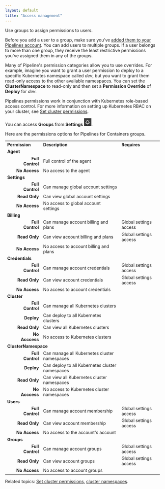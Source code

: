 ```yaml
---
layout: default
title: "Access management"
---
```


Use groups to assign permissions to users. 

Before you add a user to a group, make sure you've [added them to your Pipelines account](./users.html). You can add users to multiple groups. If a user belongs to more than one group, they receive the least restrictive permissions you've assigned them in any of the groups. 

Many of Pipeline's permission categories allow you to use overrides. For example, imagine you want to grant a user permission to deploy to a specific Kubernetes namespace called *dev*, but you want to grant them read-only access to the other available namespaces. You can set the **ClusterNamespace** to read-only and then set a **Permission Override** of **Deploy** for *dev*.

Pipelines permissions work in conjunction with Kubernetes role-based access control. For more information on setting up Kubernetes RBAC on your cluster, see [Set cluster permissions](./cluster-set-permissions.html). 

You can access **Groups** from **Settings** <img src="images/settings_cog.png" alt="Settings cog">.

Here are the permissions options for Pipelines for Containers groups.

<table width="642" cellpadding="4" cellspacing="0">
  <tr>
    <th colspan="2" align="left">Permission</th>
    <th align="left">Description</th> 
    <th align="left">Requires</th>
  </tr>
  <tr>
    <td colspan="4"><b>Agent</b></td>
  </tr>
  <tr>
    <td width="15"></td>
    <td align="right"><b>Full Control</b></td>
    <td>Full control of the agent</td>
    <td></td>
  </tr>
  <tr>
    <td width="15"></td>
    <td align="right"><b>No Access</b></td>
    <td>No access to the agent</td> 
    <td></td>
  </tr>
  <tr>
    <td colspan="4"><b>Settings</b></td>
  </tr>
  <tr>
    <td width="15"></td>
    <td align="right"><b>Full Control</b></td>
    <td>Can manage global account settings</td>
    <td></td>
  </tr>
  <tr>
    <td width="15"></td>
    <td align="right"><b>Read Only</b></td>
    <td>Can view global account settings</td>
    <td></td>
  </tr>
  <tr>
    <td width="15"></td>
    <td align="right"><b>No Access</b></td>
    <td>No access to global account settings</td>
    <td></td>
  </tr>
  <tr>
    <td colspan="4"><b>Billing</b></td>
  </tr>
  <tr>
    <td width="15"></td>
    <td align="right"><b>Full Control</b></td>
    <td>Can manage account billing and plans</td>
    <td>Global settings access</td>
  </tr>
  <tr>
    <td width="15"></td>
    <td align="right"><b>Read Only</b></td>
    <td>Can view account billing and plans</td>
    <td>Global settings access</td>
  </tr>
  <tr>
    <td width="15"></td>
    <td align="right"><b>No Access</b></td>
    <td>No access to account billing and plans</td>
    <td></td>
  </tr>
  <tr>
    <td colspan="4"><b>Credentials</b></td>
  </tr>
  <tr>
    <td width="15"></td>
    <td align="right"><b>Full Control</b></td>
    <td>Can manage account credentials</td>
    <td>Global settings access</td>
  </tr>
  <tr>
    <td width="15"></td>
    <td align="right"><b>Read Only</b></td>
    <td>Can view account credentials</td>
    <td>Global settings access</td>
  </tr>
  <tr>
    <td width="15"></td>
    <td align="right"><b>No Access</b></td>
    <td>No access to account credentials</td>
    <td></td>
  </tr>
  <tr>
    <td colspan="4"><b>Cluster</b></td>
  </tr>
  <tr>
    <td width="15"></td>
    <td align="right"><b>Full Control</b></td>
    <td>Can manage all Kubernetes clusters</td>
    <td></td>
  </tr>
  <tr>
    <td width="15"></td>
    <td align="right"><b>Deploy</b></td>
    <td>Can deploy to all Kubernetes clusters</td>
    <td></td>
  </tr>
  <tr>
    <td width="15"></td>
    <td align="right"><b>Read Only</b></td>
    <td>Can view all Kubernetes clusters</td>
    <td></td>
  </tr>
  <tr>
    <td width="15"></td>
    <td align="right"><b>No Acccess</b></td>
    <td>No access to Kubernetes clusters</td>
    <td></td>
  </tr>
  <tr>
    <td colspan="4"><b>ClusterNamespace</b></td>
  </tr>
  <tr>
    <td width="15"></td>
    <td align="right"><b>Full Control</b></td>
    <td>Can manage all Kubernetes cluster namespaces</td>
    <td></td>
  </tr>
  <tr>
    <td width="15"></td>
    <td align="right"><b>Deploy</b></td>
    <td>Can deploy to all Kubernetes cluster namespaces</td>
    <td></td>
  </tr>
  <tr>
    <td width="15"></td>
    <td align="right"><b>Read Only</b></td>
    <td>Can view all Kubernetes cluster namespaces</td>
    <td></td>
  </tr>
  <tr>
    <td width="15"></td>
    <td align="right"><b>No Acccess</b></td>
    <td>No access to Kubernetes cluster namespaces</td>
    <td></td>
  </tr>
  <tr>
    <td colspan="4"><b>Users</b></td>
  </tr>
  <tr>
    <td width="15"></td>
    <td align="right"><b>Full Control</b></td>
    <td>Can manage account membership</td>
    <td>Global settings access</td>
  </tr>
  <tr>
    <td width="15"></td>
    <td align="right"><b>Read Only</b></td>
    <td>Can view account membership</td>
    <td>Global settings access</td>
  </tr>
  <tr>
    <td width="15"></td>
    <td align="right"><b>No Access</b></td>
    <td>No access to the account's account</td>
    <td></td>
  </tr>
  <tr>
    <td colspan="4"><b>Groups</b></td>
  </tr>
  <tr>
    <td width="15"></td>
    <td align="right"><b>Full Control</b></td>
    <td>Can manage account groups</td>
    <td>Global settings access</td>
  </tr>
  <tr>
    <td width="15"></td>
    <td align="right"><b>Read Only</b></td>
    <td>Can view account groups</td>
    <td>Global settings access</td>
  </tr>
  <tr>
    <td width="15"></td>
    <td align="right"><b>No Access</b></td>
    <td>No access to account groups</td>
    <td></td>
  </tr>
</table>

Related topics: [Set cluster permissions](./cluster-set-permissions.html), [cluster namespaces](./cluster-namespace.html). 